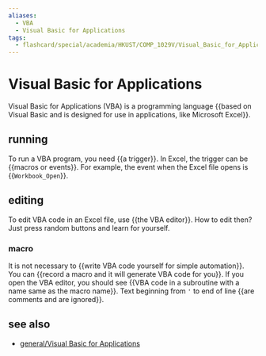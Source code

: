 ```yaml
---
aliases:
  - VBA
  - Visual Basic for Applications
tags:
  - flashcard/special/academia/HKUST/COMP_1029V/Visual_Basic_for_Applications
---
```


# Visual Basic for Applications

Visual Basic for Applications (VBA) is a programming language {{based on Visual Basic and is designed for use in applications, like Microsoft Excel}}. <!--SR:!2024-09-30,168,310-->

## running

To run a VBA program, you need {{a trigger}}. In Excel, the trigger can be {{macros or events}}. For example, the event when the Excel file opens is {{`Workbook_Open`}}. <!--SR:!2024-12-07,235,330!2025-02-14,289,330!2024-05-04,71,319-->

## editing

To edit VBA code in an Excel file, use {{the VBA editor}}. How to edit then? Just press random buttons and learn for yourself. <!--SR:!2024-10-25,189,310-->

### macro

It is not necessary to {{write VBA code yourself for simple automation}}. You can {{record a macro and it will generate VBA code for you}}. If you open the VBA editor, you should see {{VBA code in a subroutine with a name same as the macro name}}. Text beginning from `'` to end of line {{are comments and are ignored}}. <!--SR:!2025-01-26,276,330!2025-01-18,266,330!2024-10-28,206,310!2024-11-01,207,330-->

## see also

- [general/Visual Basic for Applications](../../../../general/Visual%20Basic%20for%20Applications.md)
